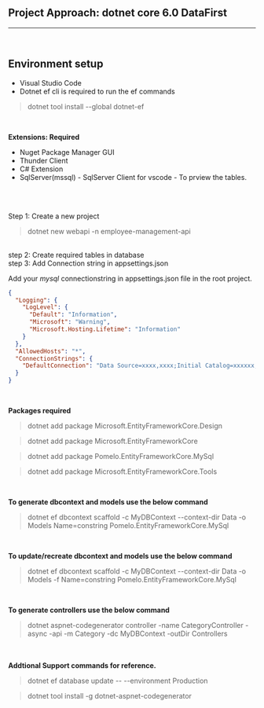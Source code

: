## Project Approach: dotnet core 6.0 DataFirst
<hr>
<br />

## Environment setup

* Visual Studio Code
* Dotnet ef cli is required to run the ef commands 

> dotnet tool install --global dotnet-ef

<br />

**Extensions: Required**
* Nuget Package Manager GUI
* Thunder Client
* C# Extension
* SqlServer(mssql) - SqlServer Client for vscode - To prview the tables.

<br /><br />

Step 1: Create a new project
> dotnet new webapi -n employee-management-api

<br />
step 2: Create required tables in database

<br />
step 3: Add Connection string in appsettings.json

Add your *mysql* connectionstring in appsettings.json file in the root project.

```json
{
  "Logging": {
    "LogLevel": {
      "Default": "Information",
      "Microsoft": "Warning",
      "Microsoft.Hosting.Lifetime": "Information"
    }
  },
  "AllowedHosts": "*",
  "ConnectionStrings": {
    "DefaultConnection": "Data Source=xxxx,xxxx;Initial Catalog=xxxxxx;User ID=xxxxxx;Password=xxxxxx;Persist Security Info=False;"
  }
}
```
<br />

**Packages required**
> dotnet add package Microsoft.EntityFrameworkCore.Design

> dotnet add package Microsoft.EntityFrameworkCore

> dotnet add package Pomelo.EntityFrameworkCore.MySql

> dotnet add package Microsoft.EntityFrameworkCore.Tools

<br />

**To generate dbcontext and models use the below command**

> dotnet ef dbcontext scaffold -c MyDBContext --context-dir Data -o Models  Name=constring Pomelo.EntityFrameworkCore.MySql

<br />

**To update/recreate dbcontext and models use the below command**

> dotnet ef dbcontext scaffold -c MyDBContext --context-dir Data -o Models -f Name=constring Pomelo.EntityFrameworkCore.MySql

<br />

**To generate controllers use the below command**

>  dotnet aspnet-codegenerator controller -name CategoryController -async -api -m Category -dc MyDBContext -outDir Controllers




<br /><br />
**Addtional Support commands for reference.**

> dotnet ef database update -- --environment Production

> dotnet tool install -g dotnet-aspnet-codegenerator
